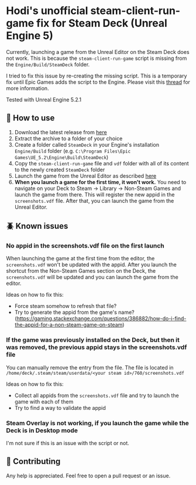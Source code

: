 # Hodi's unofficial steam-client-run-game fix for Steam Deck (Unreal Engine 5)

Currently, launching a game from the Unreal Editor on the Steam Deck does not work. This is because the `steam-client-run-game` script is missing from the `Engine/Build/SteamDeck` folder. 

I tried to fix this issue by re-creating the missing script. This is a temporary fix until Epic Games adds the script to the Engine. Please visit this [thread](https://forums.unrealengine.com/t/launching-on-steam-deck-does-not-work-on-ue-5-1/737750) for more information.

Tested with Unreal Engine 5.2.1

## 🚀 How to use

1. Download the latest release from [here](https://github.com/dhodvogner/steam-client-run-game/archive/refs/heads/main.zip)
2. Extract the archive to a folder of your choice
3. Create a folder called `SteamDeck` in your Engine's installation `Engine/Build` folder (e.g. `C:\Program Files\Epic Games\UE_5.2\Engine\Build\SteamDeck`)
4. Copy the `steam-client-run-game` file and `vdf` folder with all of its content to the newly created `SteamDeck` folder
5. Launch the game from the Unreal Editor as described [here](https://docs.unrealengine.com/5.2/en-US/steam-deck-quick-start-in-unreal-engine/)
6. **When you launch a game for the first time, it won't work.** You need to navigate on your Deck to Steam -> Library -> Non-Steam Games and launch the game from there. This will register the new appid in the `screenshots.vdf` file. After that, you can launch the game from the Unreal Editor.

## 🪲 Known issues

### No appid in the screenshots.vdf file on the first launch

When launching the game at the first time from the editor, the `screenshots.vdf` won't be updated with the appid.
After you launch the shortcut from the Non-Steam Games section on the Deck, the `screenshots.vdf` will be updated and you can launch the game from the editor.

Ideas on how to fix this:
- Force steam somehow to refresh that file?
- Try to generate the appid from the game's name? (https://gaming.stackexchange.com/questions/386882/how-do-i-find-the-appid-for-a-non-steam-game-on-steam)

### If the game was previously installed on the Deck, but then it was removed, the previous appid stays in the screenshots.vdf file

You can manually remove the entry from the file. The file is located in `/home/deck/.steam/steam/userdata/<your steam id>/760/screenshots.vdf`

Ideas on how to fix this:
- Collect all appids from the `screenshots.vdf` file and try to launch the game with each of them
- Try to find a way to validate the appid

### Steam Overlay is not working, if you launch the game while the Deck is in Desktop mode

I'm not sure if this is an issue with the script or not.

## 🤝 Contributing

Any help is appreciated. Feel free to open a pull request or an issue.
